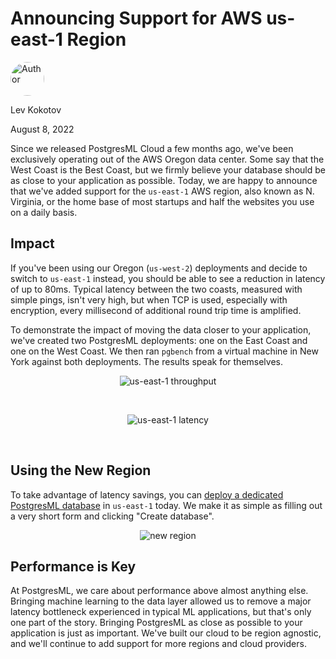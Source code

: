 # Announcing Support for AWS us-east-1 Region

<div class="d-flex align-items-center mb-4">
  <img width="54px" height="54px" src="/dashboard/static/images/team/lev.jpg" style="border-radius: 50%;" alt="Author" />
  <div class="ps-3 d-flex justify-content-center flex-column">
    <p class="m-0">Lev Kokotov</p>
    <p class="m-0">August 8, 2022</p>
  </div>
</div>

Since we released PostgresML Cloud a few months ago, we've been exclusively operating out of the AWS Oregon data center. Some say that the West Coast is the Best Coast, but we firmly believe your database should be as close to your application as possible. Today, we are happy to announce that we've added support for the `us-east-1` AWS region, also known as N. Virginia, or the home base of most startups and half the websites you use on a daily basis.

## Impact

If you've been using our Oregon (`us-west-2`) deployments and decide to switch to `us-east-1` instead, you should be able to see a reduction in latency of up to 80ms. Typical latency between the two coasts, measured with simple pings, isn't very high, but when TCP is used, especially with encryption, every millisecond of additional round trip time is amplified.

To demonstrate the impact of moving the data closer to your application, we've created two PostgresML deployments: one on the East Coast and one on the West Coast. We then ran `pgbench` from a virtual machine in New York against both deployments. The results speak for themselves.

<center>

![us-east-1 throughput](/dashboard/static/images/blog/us-east-1-throghput.svg)

</center>

<br>

<center>

![us-east-1 latency](/dashboard/static/images/blog/us-east-1-latency.svg)

</center>

<br>

## Using the New Region

To take advantage of latency savings, you can <a href="https://postgresml.org/signup">deploy a dedicated PostgresML database</a> in `us-east-1` today. We make it as simple as filling out a very short form and clicking "Create database".

<center>

![new region](/dashboard/static/images/blog/us-east-1-new-region.png)

</center>

## Performance is Key

At PostgresML, we care about performance above almost anything else. Bringing machine learning to the data layer allowed us to remove a major latency bottleneck experienced in typical ML applications, but that's only one part of the story. Bringing PostgresML as close as possible to your application is just as important. We've built our cloud to be region agnostic, and we'll continue to add support for more regions and cloud providers.



